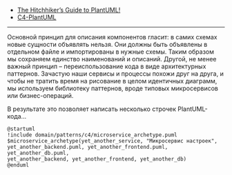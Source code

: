 - [The Hitchhiker’s Guide to PlantUML!](https://crashedmind.github.io/PlantUMLHitchhikersGuide/index.html)
- [C4-PlantUML](https://github.com/plantuml-stdlib/C4-PlantUML)

---
Основной принцип для описания компонентов гласит: в самих схемах новые сущности объявлять нельзя. Они должны быть объявлены в отдельном файле и импортированы в нужные схемы. Таким образом мы сохраняем единство наименований и описаний. Другой, не менее важный принцип – переиспользование кода в виде архитектурных паттернов. Зачастую наши сервисы и процессы похожи друг на друга, и чтобы не тратить время на рисование в целом идентичных диаграмм, мы используем библиотеку паттернов, вроде типовых микросервисов или бизнес-операций.

В результате это позволяет написать несколько строчек PlantUML-кода…

```
@startuml
!include domain/patterns/c4/microservice_archetype.puml
$microservice_archetype(yet_another_service, "Микросервис настроек",     
yet_another_backend.puml, yet_another_frontend.puml, yet_another_db.puml,     
yet_another_backend, yet_another_frontend, yet_another_db)
@enduml
```